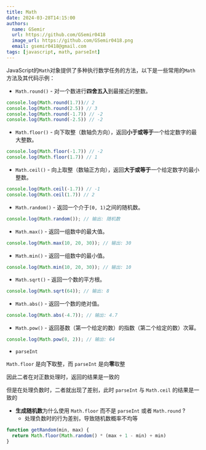 ```yaml
---
title: Math
date: 2024-03-28T14:15:00
authors:
  name: GSemir
  url: https://github.com/GSemir0418
  image_url: https://github.com/GSemir0418.png
  email: gsemir0418@gmail.com
tags: [javascript, math, parseInt]
---
```


JavaScript的`Math`对象提供了多种执行数学任务的方法，以下是一些常用的`Math`方法及其代码示例：

- `Math.round()` - 对一个数进行**四舍五入**到最接近的整数。

```javascript
console.log(Math.round(1.7))// 2
console.log(Math.round(2.5)) // 3
console.log(Math.round(-1.7)) // -2
console.log(Math.round(-2.5)) // -2
```

- `Math.floor()` - 向下取整（数轴负方向），返回**小于或等于**一个给定数字的最大整数。

```javascript
console.log(Math.floor(-1.7)) // -2
console.log(Math.floor(1.7)) // 1
```

- `Math.ceil()` - 向上取整（数轴正方向），返回**大于或等于**一个给定数字的最小整数。

```javascript
console.log(Math.ceil(-1.7)) // -1
console.log(Math.ceil(1.7)) // 2
```

- `Math.random()` - 返回一个介于`[0, 1)`之间的随机数。

```javascript
console.log(Math.random()); // 输出: 随机数
```

- `Math.max()` - 返回一组数中的最大值。

```javascript
console.log(Math.max(10, 20, 30)); // 输出: 30
```

- `Math.min()` - 返回一组数中的最小值。

```javascript
console.log(Math.min(10, 20, 30)); // 输出: 10
```

- `Math.sqrt()` - 返回一个数的平方根。

```javascript
console.log(Math.sqrt(64)); // 输出: 8
```

- `Math.abs()` - 返回一个数的绝对值。

```javascript
console.log(Math.abs(-4.7)); // 输出: 4.7
```

- `Math.pow()` - 返回基数（第一个给定的数）的指数（第二个给定的数）次幂。

```javascript
console.log(Math.pow(8, 2)); // 输出: 64
```

- `parseInt`

`Math.floor` 是向**下**取整，而 `parseInt` 是向**零**取整

因此二者在对正数处理时，返回的结果是一致的

但是在处理负数时，二者就出现了差别，此时 `parseInt` 与 `Math.ceil` 的结果是一致的

- **生成随机数**为什么使用 `Math.floor` 而不是 `parseInt` 或者 `Math.round` ?
  - 处理负数时的行为差别，导致随机数概率不均等

```js
function getRandom(min, max) {
  return Math.floor(Math.random() * (max + 1 - min) + min)
}
```

